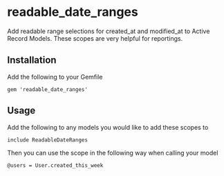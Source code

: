 readable_date_ranges
====================

Add readable range selections for created_at and modified_at to Active Record Models. These scopes are very helpful for reportings.

## Installation

Add the following to your Gemfile
```
gem 'readable_date_ranges'
```

## Usage

Add the following to any models you would like to add these scopes to
```
include ReadableDateRanges
```

Then you can use the scope in the following way when calling your model
```
@users = User.created_this_week
```